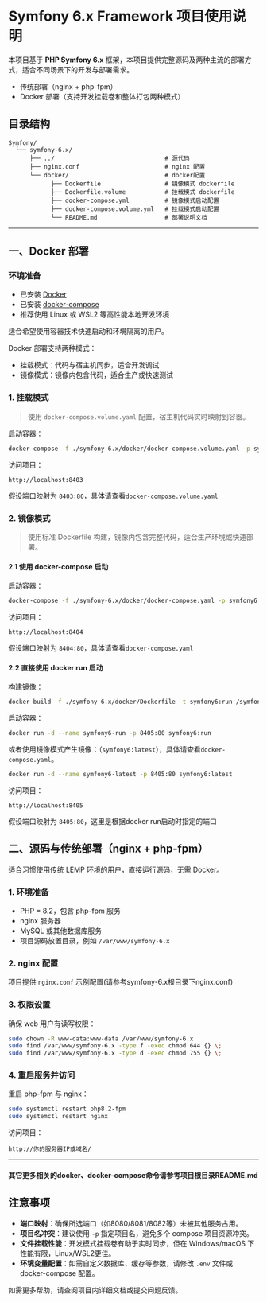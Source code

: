 # Symfony 6.x Framework 项目使用说明

本项目基于 **PHP Symfony 6.x** 框架，本项目提供完整源码及两种主流的部署方式，适合不同场景下的开发与部署需求。

- 传统部署（nginx + php-fpm）
- Docker 部署（支持开发挂载卷和整体打包两种模式）

## 目录结构

```text
Symfony/
  └── symfony-6.x/
      ├── ../                               # 源代码
      ├── nginx.conf                        # nginx 配置
      └── docker/                           # docker配置
            ├── Dockerfile                  # 镜像模式 dockerfile
            ├── Dockerfile.volume           # 挂载模式 dockerfile
            ├── docker-compose.yml          # 镜像模式启动配置
            ├── docker-compose.volume.yml   # 挂载模式启动配置
            └── README.md                   # 部署说明文档
```

---

## 一、Docker 部署

### 环境准备

- 已安装 [Docker](https://docs.docker.com/get-docker/)
- 已安装 [docker-compose](https://docs.docker.com/compose/install/)
- 推荐使用 Linux 或 WSL2 等高性能本地开发环境

适合希望使用容器技术快速启动和环境隔离的用户。

Docker 部署支持两种模式：

- 挂载模式：代码与宿主机同步，适合开发调试
- 镜像模式：镜像内包含代码，适合生产或快速测试

### 1. 挂载模式

> 使用 `docker-compose.volume.yaml` 配置，宿主机代码实时映射到容器。

启动容器：

```bash
docker-compose -f ./symfony-6.x/docker/docker-compose.volume.yaml -p symfony6-volume up -d --build
```

访问项目：

```
http://localhost:8403
```

假设端口映射为 `8403:80`，具体请查看`docker-compose.volume.yaml`

### 2. 镜像模式

> 使用标准 Dockerfile 构建，镜像内包含完整代码，适合生产环境或快速部署。

#### 2.1 使用 docker-compose 启动

启动容器：

```bash
docker-compose -f ./symfony-6.x/docker/docker-compose.yaml -p symfony6 up -d --build
```

访问项目：

```
http://localhost:8404
```

假设端口映射为 `8404:80`，具体请查看`docker-compose.yaml`

#### 2.2 直接使用 docker run 启动

构建镜像：

```bash
docker build -f ./symfony-6.x/docker/Dockerfile -t symfony6:run /symfony-6.x/docker
```

启动容器：

```bash
docker run -d --name symfony6-run -p 8405:80 symfony6:run
```

或者使用镜像模式产生镜像：（`symfony6:latest`），具体请查看`docker-compose.yaml`。

```bash
docker run -d --name symfony6-latest -p 8405:80 symfony6:latest
```

访问项目：

```
http://localhost:8405
```

假设端口映射为 `8405:80`，这里是根据docker run启动时指定的端口

## 二、源码与传统部署（nginx + php-fpm）

适合习惯使用传统 LEMP 环境的用户，直接运行源码，无需 Docker。

### 1. 环境准备

- PHP = 8.2，包含 php-fpm 服务
- nginx 服务器
- MySQL 或其他数据库服务
- 项目源码放置目录，例如 `/var/www/symfony-6.x`

### 2. nginx 配置

项目提供 `nginx.conf` 示例配置(请参考symfony-6.x根目录下nginx.conf)

### 3. 权限设置

确保 web 用户有读写权限：

```bash
sudo chown -R www-data:www-data /var/www/symfony-6.x
sudo find /var/www/symfony-6.x -type f -exec chmod 644 {} \;
sudo find /var/www/symfony-6.x -type d -exec chmod 755 {} \;
```

### 4. 重启服务并访问

重启 php-fpm 与 nginx：

```bash
sudo systemctl restart php8.2-fpm
sudo systemctl restart nginx
```

访问项目：

```
http://你的服务器IP或域名/
```

---

#### 其它更多相关的docker、docker-compose命令请参考项目根目录README.md

## 注意事项

- **端口映射**：确保所选端口（如8080/8081/8082等）未被其他服务占用。
- **项目名冲突**：建议使用 `-p` 指定项目名，避免多个 compose 项目资源冲突。
- **文件挂载性能**：开发模式挂载卷有助于实时同步，但在 Windows/macOS 下性能有限，Linux/WSL2更佳。
- **环境变量配置**：如需自定义数据库、缓存等参数，请修改 `.env` 文件或 docker-compose 配置。

如需更多帮助，请查阅项目内详细文档或提交问题反馈。
